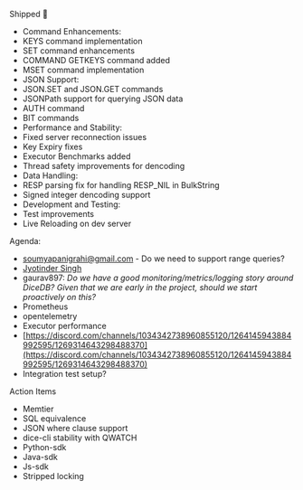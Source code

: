 ---
---

Shipped 🚀

- Command Enhancements:
- KEYS command implementation
- SET command enhancements
- COMMAND GETKEYS command added
- MSET command implementation
- JSON Support:
- JSON.SET and JSON.GET commands
- JSONPath support for querying JSON data
- AUTH command
- BIT commands
- Performance and Stability:
- Fixed server reconnection issues
- Key Expiry fixes
- Executor Benchmarks added
- Thread safety improvements for dencoding
- Data Handling:
- RESP parsing fix for handling RESP_NIL in BulkString
- Signed integer dencoding support
- Development and Testing:
- Test improvements
- Live Reloading on dev server

Agenda:

- [soumyapanigrahi@gmail.com](mailto:soumyapanigrahi@gmail.com) \- Do we need to support range queries?
- [Jyotinder Singh](mailto:jyotindrsingh@gmail.com)
- gaurav897: _Do we have a good monitoring/metrics/logging story around DiceDB? Given that we are early in the project, should we start proactively on this?_
- Prometheus
- opentelemetry
- Executor performance
- [https://discord.com/channels/1034342738960855120/1264145943884992595/1269314643298488370](https://discord.com/channels/1034342738960855120/1264145943884992595/1269314643298488370)
- Integration test setup?

Action Items

- Memtier
- SQL equivalence
- JSON where clause support
- dice-cli stability with QWATCH
- Python-sdk
- Java-sdk
- Js-sdk
- Stripped locking
